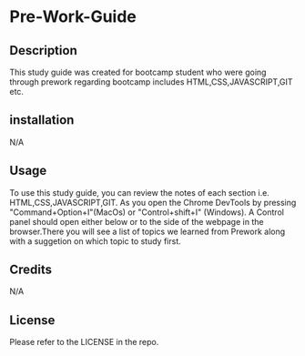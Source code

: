 # Pre-Work-Guide
## Description
 This study guide was created for bootcamp student who were going through prework regarding bootcamp includes HTML,CSS,JAVASCRIPT,GIT etc.
## installation
N/A
## Usage
 To use this study guide, you can review the notes of each section i.e. HTML,CSS,JAVASCRIPT,GIT.
 As you open the Chrome DevTools by pressing "Command+Option+I"(MacOs) or "Control+shift+I" (Windows). A Control panel should open either below or to the side of the webpage in the browser.There you will see a list of topics we learned from Prework along with a suggetion on which topic to study first.
## Credits
  N/A
## License
 Please refer to the LICENSE in the repo.
